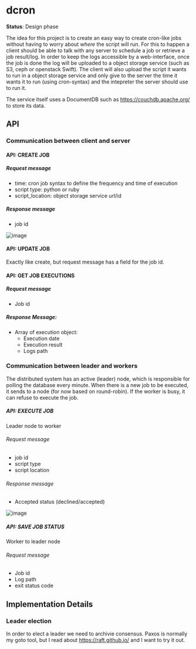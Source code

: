 # dcron
**Status**: Design phase

The idea for this project is to create an easy way to create cron-like jobs without having to worry about *where* the script will run. For this to happen a client should be able to talk with any server to schedule a job or retrieve a job result/log. In order to keep the logs accessible by a web-interface, once the job is done 
the log will be uploaded to a object storage service (such as S3, ceph or openstack Swift). The client will also upload the script it wants to run in a object storage service and only give to the server the time it wants it to run (using cron-syntax) and the intepreter the server should use to run it.

The service itself uses a DocumentDB such as https://couchdb.apache.org/ to store its data.

## API

### Communication between client and server
#### API: CREATE JOB
##### Request message
- time: cron job syntax to define the frequency and time of execution
- script type: python or ruby
- script_location: object storage service url/id
##### Response message
- job id

![image](https://user-images.githubusercontent.com/266034/144726107-04c863f3-28c0-402a-8e24-fd6147de3db7.png)

#### API: UPDATE JOB

Exactly like create, but request message has a field for the job id.

#### API: GET JOB EXECUTIONS
##### Request message
- Job id
##### Response Message:
- Array of execution object:
    -  Execution date
    -  Execution result
    -  Logs path

### Communication between leader and workers
The distributed system has an active (leader) node, which is responsible for polling the database every minute. When there is a new job to be executed, it sends to a node (for now based on round-robin). If the worker is busy, it can refuse to execute the job.
##### API: EXECUTE JOB
Leader node to worker
###### Request message
- job id
- script type
- script location
###### Response message
- Accepted status (declined/accepted)

![image](https://user-images.githubusercontent.com/266034/144726349-b2335169-e460-4044-bbcb-83cab267bc2f.png)

##### API: SAVE JOB STATUS
Worker to leader node
###### Request message
- Job id
- Log path
- exit status code

## Implementation Details

### Leader election

In order to elect a leader we need to archivie consensus. Paxos is normally my goto tool, but I read about https://raft.github.io/ and I want to try it out.


